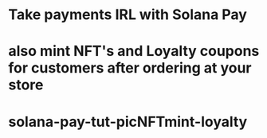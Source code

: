 # Take payments IRL with Solana Pay
# also mint NFT's and Loyalty coupons for customers after ordering at your store

# solana-pay-tut-picNFTmint-loyalty

